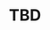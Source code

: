 ---
  name: 24d1t3s5
  title: TBD
  category: TBD
  format: Conférence
  speakers: 
    - 
  room: Créativité
  slot: 10/10/2024
  time_start: '13h30'
  time_end: '14h15'
---